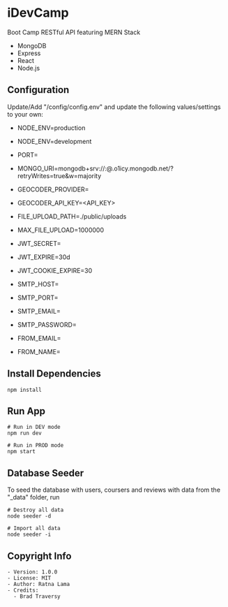 # iDevCamp

Boot Camp RESTful API featuring MERN Stack

- MongoDB
- Express
- React
- Node.js

## Configuration

Update/Add "/config/config.env" and update the following values/settings to your own:

- NODE_ENV=production
- NODE_ENV=development
- PORT=<portInUse>

- MONGO_URI=mongodb+srv://<userName>:<passWord>@<dataBaseName>.o1icy.mongodb.net/<DBName>?retryWrites=true&w=majority

- GEOCODER_PROVIDER=<geoCoderProviderName>
- GEOCODER_API_KEY=<API_KEY>

- FILE_UPLOAD_PATH=./public/uploads
- MAX_FILE_UPLOAD=1000000

- JWT_SECRET=<YourJWTSecret>
- JWT_EXPIRE=30d
- JWT_COOKIE_EXPIRE=30

- SMTP_HOST=
- SMTP_PORT=
- SMTP_EMAIL=
- SMTP_PASSWORD=
- FROM_EMAIL=
- FROM_NAME=

## Install Dependencies

```
npm install
```

## Run App

```
# Run in DEV mode
npm run dev

# Run in PROD mode
npm start
```

## Database Seeder

To seed the database with users, coursers and reviews with data from the "\_data" folder, run

```
# Destroy all data
node seeder -d

# Import all data
node seeder -i
```

## Copyright Info

```
- Version: 1.0.0
- License: MIT
- Author: Ratna Lama
- Credits:
  - Brad Traversy
```
